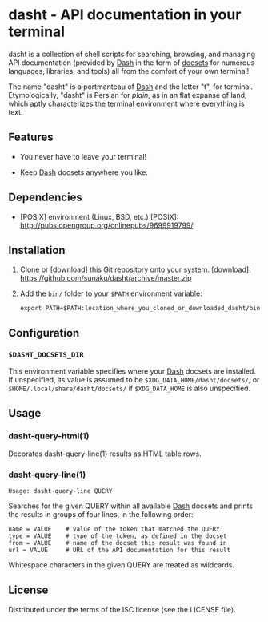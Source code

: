 # dasht - API documentation in your terminal

dasht is a collection of shell scripts for searching, browsing, and managing
API documentation (provided by [Dash] in the form of [docsets] for numerous
languages, libraries, and tools) all from the comfort of your own terminal!

The name "dasht" is a portmanteau of [Dash] and the letter "t", for terminal.
Etymologically, "dasht" is Persian for _plain_, as in an flat expanse of land,
which aptly characterizes the terminal environment where everything is text.

[Dash]: https://kapeli.com/dash
[docsets]: https://kapeli.com/docset_links

## Features

* You never have to leave your terminal!

* Keep [Dash] docsets anywhere you like.

## Dependencies

* [POSIX] environment (Linux, BSD, etc.)
  [POSIX]: http://pubs.opengroup.org/onlinepubs/9699919799/

## Installation

1.  Clone or [download] this Git repository onto your system.
[download]: https://github.com/sunaku/dasht/archive/master.zip

2.  Add the `bin/` folder to your `$PATH` environment variable:

        export PATH=$PATH:location_where_you_cloned_or_downloaded_dasht/bin

## Configuration

### `$DASHT_DOCSETS_DIR`

This environment variable specifies where your [Dash] docsets are installed.
If unspecified, its value is assumed to be `$XDG_DATA_HOME/dasht/docsets/`, or
`$HOME/.local/share/dasht/docsets/` if `$XDG_DATA_HOME` is also unspecified.

## Usage

### dasht-query-html(1)

Decorates dasht-query-line(1) results as HTML table rows.

### dasht-query-line(1)

    Usage: dasht-query-line QUERY

Searches for the given QUERY within all available [Dash] docsets and
prints the results in groups of four lines, in the following order:

    name = VALUE    # value of the token that matched the QUERY
    type = VALUE    # type of the token, as defined in the docset
    from = VALUE    # name of the docset this result was found in
    url = VALUE     # URL of the API documentation for this result

Whitespace characters in the given QUERY are treated as wildcards.

## License

Distributed under the terms of the ISC license (see the LICENSE file).
